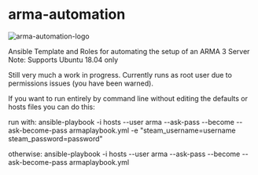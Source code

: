# arma-automation

![arma-automation-logo](https://user-images.githubusercontent.com/56150254/70861119-f3360c00-1f7d-11ea-994c-5b38321b30cb.png)

Ansible Template and Roles for automating the setup of an ARMA 3 Server
Note: Supports Ubuntu 18.04 only

Still very much a work in progress. Currently runs as root user due to permissions issues (you have been warned).

If you want to run entirely by command line without editing the defaults or hosts files you can do this:

run with: ansible-playbook -i hosts --user arma --ask-pass --become --ask-become-pass armaplaybook.yml -e "steam_username=username steam_password=password"

otherwise: ansible-playbook -i hosts --user arma --ask-pass --become --ask-become-pass armaplaybook.yml
